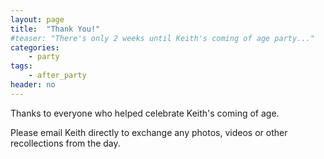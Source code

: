 ```yaml
---
layout: page
title:  "Thank You!"
#teaser: "There's only 2 weeks until Keith's coming of age party..."
categories:
    - party
tags:
    - after_party
header: no
---
```


Thanks to everyone who helped celebrate Keith's coming of age. 

Please email Keith directly to exchange any photos, videos or other recollections from the day. 

